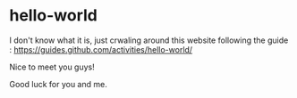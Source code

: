 # hello-world

I don't know what it is, just crwaling around this website following the guide : 
https://guides.github.com/activities/hello-world/

Nice to meet you guys!

Good luck for you and me.
